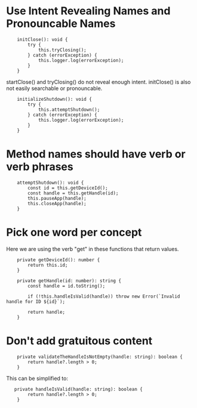 # Use Intent Revealing Names and Pronouncable Names
```
    initClose(): void {
        try {
            this.tryClosing();
        } catch (errorException) {
            this.logger.log(errorException);
        }
    }
```
startClose() and tryClosing() do not reveal enough intent.
initClose() is also not easily searchable or pronouncable.
```
    initializeShutdown(): void {
        try {
            this.attemptShutdown();
        } catch (errorException) {
            this.logger.log(errorException);
        }
    }
```

# Method names should have verb or verb phrases
```
    attemptShutdown(): void {
        const id = this.getDeviceId();
        const handle = this.getHandle(id);
        this.pauseApp(handle);
        this.closeApp(handle);
    }
```

# Pick one word per concept
Here we are using the verb "get" in these functions that return values.
```
    private getDeviceId(): number {
        return this.id;
    }

    private getHandle(id: number): string {
        const handle = id.toString();

        if (!this.handleIsValid(handle)) throw new Error(`Invalid handle for ID ${id}`);

        return handle;
    }

```

# Don't add gratuitous content
```
    private validateTheHandleIsNotEmpty(handle: string): boolean {
        return handle?.length > 0;
    }
```
This can be simplified to: 
```
   private handleIsValid(handle: string): boolean {
        return handle?.length > 0;
    }
```
